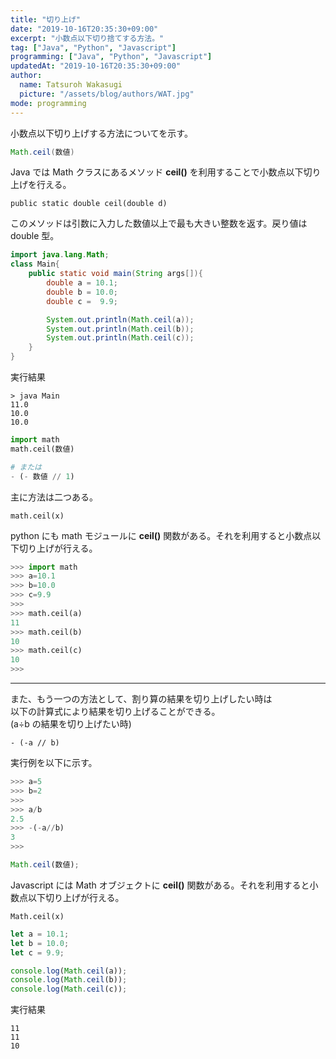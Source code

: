 ```yaml
---
title: "切り上げ"
date: "2019-10-16T20:35:30+09:00"
excerpt: "小数点以下切り捨てする方法。"
tag: ["Java", "Python", "Javascript"]
programming: ["Java", "Python", "Javascript"]
updatedAt: "2019-10-16T20:35:30+09:00"
author:
  name: Tatsuroh Wakasugi
  picture: "/assets/blog/authors/WAT.jpg"
mode: programming
---
```


小数点以下切り上げする方法についてを示す。

<div class="note_content_by_programming_language" id="note_content_Java">

```java
Math.ceil(数値)
```

Java では Math クラスにあるメソッド **ceil()** を利用することで小数点以下切り上げを行える。

`public static double ceil(double d)`

このメソッドは引数に入力した数値以上で最も大きい整数を返す。戻り値は double 型。

```java
import java.lang.Math;
class Main{
    public static void main(String args[]){
        double a = 10.1;
        double b = 10.0;
        double c =  9.9;

        System.out.println(Math.ceil(a));
        System.out.println(Math.ceil(b));
        System.out.println(Math.ceil(c));
    }
}
```

実行結果

```
> java Main
11.0
10.0
10.0
```

</div>
<div class="note_content_by_programming_language" id="note_content_Python">

```python
import math
math.ceil(数値)

# または
- (- 数値 // 1)
```

主に方法は二つある。

`math.ceil(x)`

python にも math モジュールに **ceil()** 関数がある。それを利用すると小数点以下切り上げが行える。

```python
>>> import math
>>> a=10.1
>>> b=10.0
>>> c=9.9
>>>
>>> math.ceil(a)
11
>>> math.ceil(b)
10
>>> math.ceil(c)
10
>>>
```

<hr>

また、もう一つの方法として、割り算の結果を切り上げしたい時は  
以下の計算式により結果を切り上げることができる。  
(a÷b の結果を切り上げたい時)

```
- (-a // b)
```

実行例を以下に示す。

```python
>>> a=5
>>> b=2
>>>
>>> a/b
2.5
>>> -(-a//b)
3
>>>
```

</div>
<div class="note_content_by_programming_language" id="note_content_Javascript">

```javascript
Math.ceil(数値);
```

Javascript には Math オブジェクトに **ceil()** 関数がある。それを利用すると小数点以下切り上げが行える。

`Math.ceil(x)`

```javascript
let a = 10.1;
let b = 10.0;
let c = 9.9;

console.log(Math.ceil(a));
console.log(Math.ceil(b));
console.log(Math.ceil(c));
```

実行結果

```
11
11
10
```

</div>
